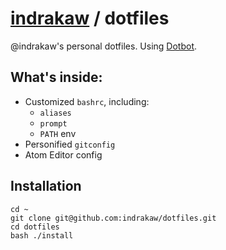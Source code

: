 # [indrakaw](//github.com/indrakaw) / dotfiles
@indrakaw's personal dotfiles. Using [Dotbot](https://github.com/anishathalye/dotbot/).

## What's inside:
- Customized `bashrc`, including:
  - `aliases`
  - `prompt`
  - `PATH` env
- Personified `gitconfig`
- Atom Editor config

## Installation

```shell
cd ~
git clone git@github.com:indrakaw/dotfiles.git
cd dotfiles
bash ./install
```
